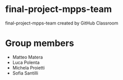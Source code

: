 # final-project-mpps-team
final-project-mpps-team created by GitHub Classroom

# Group members
- Matteo Matera
- Luca Polenta
- Michela Proietti
- Sofia Santilli

